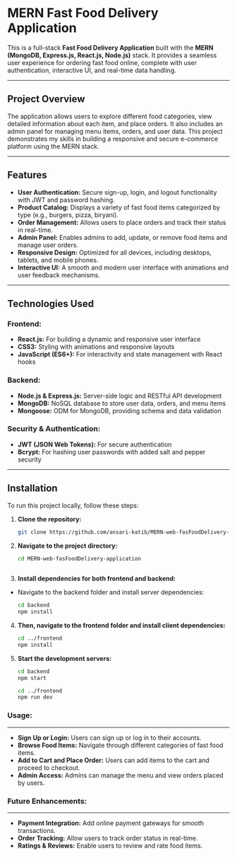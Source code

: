 # MERN Fast Food Delivery Application

This is a full-stack **Fast Food Delivery Application** built with the **MERN (MongoDB, Express.js, React.js, Node.js)** stack. It provides a seamless user experience for ordering fast food online, complete with user authentication, interactive UI, and real-time data handling.

---

## **Project Overview**

The application allows users to explore different food categories, view detailed information about each item, and place orders. It also includes an admin panel for managing menu items, orders, and user data. This project demonstrates my skills in building a responsive and secure e-commerce platform using the MERN stack.

---

## **Features**

- **User Authentication:** Secure sign-up, login, and logout functionality with JWT and password hashing.
- **Product Catalog:** Displays a variety of fast food items categorized by type (e.g., burgers, pizza, biryani).
- **Order Management:** Allows users to place orders and track their status in real-time.
- **Admin Panel:** Enables admins to add, update, or remove food items and manage user orders.
- **Responsive Design:** Optimized for all devices, including desktops, tablets, and mobile phones.
- **Interactive UI:** A smooth and modern user interface with animations and user feedback mechanisms.

---

## **Technologies Used**

### **Frontend:**
- **React.js:** For building a dynamic and responsive user interface
- **CSS3:** Styling with animations and responsive layouts
- **JavaScript (ES6+):** For interactivity and state management with React hooks

### **Backend:**
- **Node.js & Express.js:** Server-side logic and RESTful API development
- **MongoDB:** NoSQL database to store user data, orders, and menu items
- **Mongoose:** ODM for MongoDB, providing schema and data validation

### **Security & Authentication:**
- **JWT (JSON Web Tokens):** For secure authentication
- **Bcrypt:** For hashing user passwords with added salt and pepper security

---

## **Installation**

To run this project locally, follow these steps:

1. **Clone the repository:**
   ```bash
   git clone https://github.com/ansari-katib/MERN-web-fasFoodDelivery-application.gi

2. **Navigate to the project directory:**
   ```bash
   cd MERN-web-fasFoodDelivery-application
  
3. **Install dependencies for both frontend and backend:**
- Navigate to the backend folder and install server dependencies:
   ```bash
   cd backend
   npm install  

4. **Then, navigate to the frontend folder and install client dependencies:**
   ```bash
   cd ../frontend
   npm install

5. **Start the development servers:**
   ```bash
   cd backend
   npm start

   cd ../frontend
   npm run dev

### Usage:
---
- **Sign Up or Login:** Users can sign up or log in to their accounts.
- **Browse Food Items:** Navigate through different categories of fast food items.
- **Add to Cart and Place Order:** Users can add items to the cart and proceed to checkout.
- **Admin Access:** Admins can manage the menu and view orders placed by users.

### Future Enhancements:
---
- **Payment Integration:** Add online payment gateways for smooth transactions.
- **Order Tracking:** Allow users to track order status in real-time.
- **Ratings & Reviews:** Enable users to review and rate food items.
   
